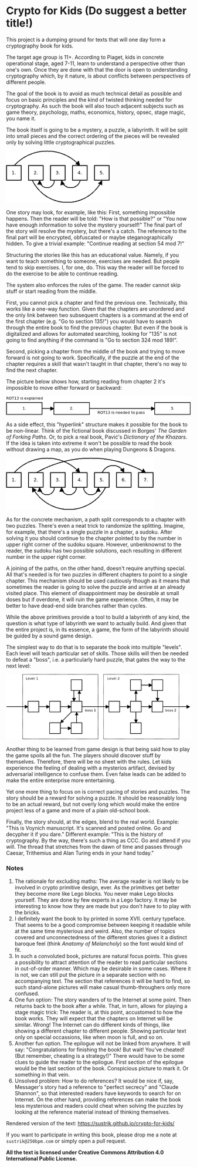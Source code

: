 # Crypto for Kids (Do suggest a better title!)

This project is a dumping ground for texts that will one day form a cryptography book for kids.

The target age group is 11+. According to Piaget, kids in concrete operational stage, aged 7-11, learn to understand a perspective other than one's own. Once they are done with that the door is open to understanding cryptography which, by it nature, is about conflicts between perspectives of different people.

The goal of the book is to avoid as much technical detail as possible and focus on basic principles and the kind of twisted thinking needed for cryptography. As such the book will also touch adjacent subjects such as game theory, psychology, maths, economics, history, opsec, stage magic, you name it.

The book itself is going to be a mystery, a puzzle, a labyrinth. It will be split into small pieces and the correct ordering of the pieces will be revealed only by solving little cryptographical puzzles.

![](paths1.png)

One story may look, for example, like this: First, something impossible happens. Then the reader will be told: "How is that possible?" or "You now have enough information to solve the mystery yourself!" The final part of the story will resolve the mystery, but there's a catch. The reference to the final part will be encrypted, obfuscated or maybe steganographically hidden. To give a trivial example: "Continue reading at section 54 mod 7!"

Structuring the stories like this has an educational value. Namely, if you want to teach something to someone, exercises are needed. But people tend to skip exercises. I, for one, do. This way the reader will be forced to do the exercise to be able to continue reading.

The system also enforces the rules of the game. The reader cannot skip stuff or start reading from the middle.

First, you cannot pick a chapter and find the previous one. Technically, this works like a one-way function. Given that the chapters are unordered and the only link between two subsequent chapters is a command at the end of the first chapter (e.g. "Go to section 135!") you would have to search through the entire book to find the previous chapter. But even if the book is digitalized and allows for automated searching, looking for "135" is not going to find anything if the command is "Go to section 324 mod 189!". 

Second, picking a chapter from the middle of the book and trying to move forward is not going to work. Specifically, if the puzzle at the end of the chapter requires a skill that wasn't taught in that chapter, there's no way to find the next chapter.

The picture below shows how, starting reading from chapter 2 it's impossible to move either forward or backward:

![](paths3.png)

As a side effect, this "hyperlink" structure makes it possible for the book to be non-linear. Think of the fictional book discussed in Borges' _The Garden of Forking Paths_. Or, to pick a real book, Pavić's _Dictionary of the Khazars_. If the idea is taken into extreme it won't be possible to read the book without drawing a map, as you do when playing Dungeons & Dragons.

![](paths2.png)

As for the concrete mechanism, a path split corresponds to a chapter with two puzzles. There's even a neat trick to randomize the splitting. Imagine, for example, that there's a single puzzle in a chapter, a sudoku. After solving it you should continue to the chapter pointed to by the number in upper right corner of the sudoku square. However, unbenknownst to the reader, the sudoku has two possible solutions, each resulting in different number in the upper right corner.

A joining of the paths, on the other hand, doesn't require anything special. All that's needed is for two puzzles in different chapters to point to a single chapter. This mechanism should be used cautiously though as it means that sometimes the reader is going to solve the puzzle and arrive at an already visited place. This element of disappointment may be desirable at small doses but if overdone, it will ruin the game experience. Often, it may be better to have dead-end side branches rather than cycles.

While the above primitives provide a tool to build a labyrinth of any kind, the question is what type of labyrinth we want to actually build. And given that the entire project is, in its essence, a game, the form of the labyrinth should be guided by a sound game design.

The simplest way to do that is to separate the book into multiple "levels". Each level will teach particular set of skills. Those skills will then be needed to defeat a "boss", i.e. a particularly hard puzzle, that gates the way to the next level:

![](paths4.png)

Another thing to be learned from game design is that being said how to play the game spoils all the fun. The players should discover stuff by themselves. Therefore, there will be no sheet with the rules. Let kids experience the feeling of dealing with a mysterios artifact, devised by adversarial intelligence to confuse them. Even false leads can be added to make the entire enterprise more entertaining.

Yet one more thing to focus on is correct pacing of stories and puzzles. The story should be a reward for solving a puzzle. It should be reasonably long to be an actual reward, but not overly long which would make the entire project less of a game and more of a plain old-school book.

Finally, the story should, at the edges, blend to the real world. Example: "This is Voynich manuscript. It's scanned and posted online. Go and decypher it if you dare." Different example: "This is the history of cryptography. By the way, there's such a thing as CCC. Go and attend if you will. The thread that stretches from the dawn of time and passes through Caesar, Trithemius and Alan Turing ends in your hand today."

### Notes

1. The rationale for excluding maths: The average reader is not likely to be involved in crypto primitive design, ever. As the primitives get better they become more like Lego blocks. You never make Lego blocks yourself. They are done by few experts in a Lego factory. It may be interesting to know how they are made but you don't have to to play with the bricks.
2. I definitely want the book to by printed in some XVII. century typeface. That seems to be a good compromise between keeping it readable while at the same time mysterious and weird. Also, the number of topics covered and unconnectedness of the different stories gives it a distinct baroque feel (think _Anatomy of Melancholy_) so the font would kind of fit.
3. In such a convoluted book, pictures are natural focus points. This gives a possibility to attract attention of the reader to read particular sections in out-of-order manner. Which may be desirable in some cases. Where it is not, we can still put the picture in a separate section with no accompanying text. The section that references it will be hard to find, so such stand-alone pictures will make casual thumb-throughers only more confused.
4. One fun option: The story wanders of to the Internet at some point. Then returns back to the book after a while. That, in turn, allows for playing a stage magic trick: The reader is, at this point, accustomed to how the book works. They will expect that the chapters on Internet will be similar. Wrong! The Internet can do different kinds of things, like showing a different chapter to different people. Showing particular text only on special occassions, like when moon is full, and so on.
5. Another fun option. The epilogue will not be linked from anywhere. It will say: "Congratulations for finishing the book! But wait! You've cheated! (But remember, cheating is a strategy!)" There would have to be some clues to guide the reader to the epilogue. First section of the epilogue would be the last section of the book. Conspicious picture to mark it. Or something in that vein.
6. Unsolved problem: How to do references? It would be nice if, say, Messager's story had a reference to "perfect secrecy" and "Claude Shannon", so that interested readers have keywords to search for on Internet. On the other hand, providing references can make the book less mysterious and readers could cheat when solving the puzzles by looking at the reference material instead of thinking themselves.

Rendered version of the text: <https://sustrik.github.io/crypto-for-kids/>

If you want to participate in writing this book, please drop me a note at `sustrik@250bpm.com` or simply open a pull request.

**All the text is licensed under Creative Commons Attribution 4.0 International Public License.**
